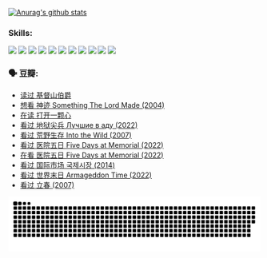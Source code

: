 
[![Anurag's github stats](https://github-readme-stats.vercel.app/api?username=w940853815)](https://github.com/anuraghazra/github-readme-stats)

### Skills:

<code><img height="32" src="https://cdn.jsdelivr.net/npm/simple-icons@v5/icons/python.svg"></code>
<code><img height="32" src="https://cdn.jsdelivr.net/npm/simple-icons@v5/icons/javascript.svg"></code>
<code><img height="32" src="https://cdn.jsdelivr.net/npm/simple-icons@v5/icons/django.svg"></code>
<code><img height="32" src="https://cdn.jsdelivr.net/npm/simple-icons@v5/icons/flask.svg"></code>
<code><img height="32" src="https://cdn.jsdelivr.net/npm/simple-icons@v5/icons/vuetify.svg"></code>
<code><img height="32" src="https://cdn.jsdelivr.net/npm/simple-icons@v5/icons/git.svg"></code>
<code><img height="32" src="https://cdn.jsdelivr.net/npm/simple-icons@v5/icons/docker.svg"></code>
<code><img height="32" src="https://cdn.jsdelivr.net/npm/simple-icons@v5/icons/postgresql.svg"></code>
<code><img height="32" src="https://cdn.jsdelivr.net/npm/simple-icons@v5/icons/elasticsearch.svg"></code>
<code><img height="32" src="https://cdn.jsdelivr.net/npm/simple-icons@v5/icons/macos.svg"></code>
<code><img height="32" src="https://cdn.jsdelivr.net/npm/simple-icons@v5/icons/linux.svg"></code>

### 🗣 豆瓣:

<!-- DOUBAN-ACTIVITIES:START -->
- [读过 基督山伯爵](https://www.douban.com/people/136069238/status/4074593759/?_i=70689126)
- [想看 神迹 Something The Lord Made‎ (2004)](https://www.douban.com/people/136069238/status/4074340304/?_i=70689126)
- [在读 打开一颗心](https://www.douban.com/people/136069238/status/4074339283/?_i=70689126)
- [看过 地狱尖兵 Лучшие в аду‎ (2022)](https://www.douban.com/people/136069238/status/4071353412/?_i=70689126)
- [看过 荒野生存 Into the Wild‎ (2007)](https://www.douban.com/people/136069238/status/4069101490/?_i=70689126)
- [看过 医院五日 Five Days at Memorial‎ (2022)](https://www.douban.com/people/136069238/status/4067791360/?_i=70689126)
- [在看 医院五日 Five Days at Memorial‎ (2022)](https://www.douban.com/people/136069238/status/4063111480/?_i=70689126)
- [看过 国际市场 국제시장‎ (2014)](https://www.douban.com/people/136069238/status/4061744293/?_i=70689126)
- [看过 世界末日 Armageddon Time‎ (2022)](https://www.douban.com/people/136069238/status/4061034964/?_i=70689126)
- [看过 立春‎ (2007)](https://www.douban.com/people/136069238/status/4060091288/?_i=70689126)
<!-- DOUBAN-ACTIVITIES:END -->


![Snake animation](https://raw.githubusercontent.com/w940853815/w940853815/output/github-contribution-grid-snake.svg)

<!--
**w940853815/w940853815** is a ✨ _special_ ✨ repository because its `README.md` (this file) appears on your GitHub profile.

Here are some ideas to get you started:

- 🔭 I’m currently working on ...
- 🌱 I’m currently learning ...
- 👯 I’m looking to collaborate on ...
- 🤔 I’m looking for help with ...
- 💬 Ask me about ...
- 📫 How to reach me: ...
- 😄 Pronouns: ...
- ⚡ Fun fact: ...
-->
